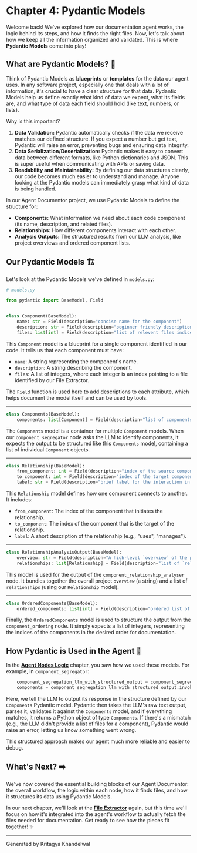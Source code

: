 # Chapter 4: Pydantic Models

Welcome back! We've explored how our documentation agent works, the logic behind its steps, and how it finds the right files. Now, let's talk about how we keep all the information organized and validated. This is where **Pydantic Models** come into play!

## What are Pydantic Models? 🤔

Think of Pydantic Models as **blueprints** or **templates** for the data our agent uses. In any software project, especially one that deals with a lot of information, it's crucial to have a clear structure for that data. Pydantic Models help us define exactly what kind of data we expect, what its fields are, and what type of data each field should hold (like text, numbers, or lists).

Why is this important?

1.  **Data Validation:** Pydantic automatically checks if the data we receive matches our defined structure. If you expect a number but get text, Pydantic will raise an error, preventing bugs and ensuring data integrity.
2.  **Data Serialization/Deserialization:** Pydantic makes it easy to convert data between different formats, like Python dictionaries and JSON. This is super useful when communicating with APIs or saving data.
3.  **Readability and Maintainability:** By defining our data structures clearly, our code becomes much easier to understand and manage. Anyone looking at the Pydantic models can immediately grasp what kind of data is being handled.

In our Agent Documentor project, we use Pydantic Models to define the structure for:

*   **Components:** What information we need about each code component (its name, description, and related files).
*   **Relationships:** How different components interact with each other.
*   **Analysis Outputs:** The structured results from our LLM analysis, like project overviews and ordered component lists.

## Our Pydantic Models 🏗️

Let's look at the Pydantic Models we've defined in `models.py`:

```python
# models.py

from pydantic import BaseModel, Field


class Component(BaseModel):
    name: str = Field(description="concise name for the component")
    description: str = Field(description="beginner friendly description of the component")
    files: list[int] = Field(description="list of relevent files indices of the component")
```

This `Component` model is a blueprint for a single component identified in our code. It tells us that each component must have:

*   `name`: A string representing the component's name.
*   `description`: A string describing the component.
*   `files`: A list of integers, where each integer is an index pointing to a file identified by our File Extractor.

The `Field` function is used here to add descriptions to each attribute, which helps document the model itself and can be used by tools.

---

```python
class Components(BaseModel):
    components: list[Component] = Field(description="list of components")
```

The `Components` model is a container for multiple `Component` models. When our `component_segregator` node asks the LLM to identify components, it expects the output to be structured like this `Components` model, containing a list of individual `Component` objects.

---

```python
class Relationship(BaseModel):
    from_component: int = Field(description="index of the source component or abstraction")
    to_component: int = Field(description="index of the target component or abstraction")
    label: str = Field(description="brief label for the interaction in just a few words")
```

This `Relationship` model defines how one component connects to another. It includes:

*   `from_component`: The index of the component that initiates the relationship.
*   `to_component`: The index of the component that is the target of the relationship.
*   `label`: A short description of the relationship (e.g., "uses", "manages").

---

```python
class RelationshipAnalysisOutput(BaseModel):
    overview: str = Field(description="A high-level `overview` of the project's main purpose and functionality in a few beginner-friendly paragraphs Use markdown formatting with **bold** and *italic* text to highlight important concepts, don't hesitate to use relevant emojis to make it more engaging")
    relationships: list[Relationship] = Field(description="list of `relationships` between the components")
```

This model is used for the output of the `component_relationship_analyser` node. It bundles together the overall project `overview` (a string) and a list of `relationships` (using our `Relationship` model).

---

```python
class OrderedComponents(BaseModel):
    ordered_components: list[int] = Field(description="ordered list of component indices in a list, should include all components and should be a non-repeating valid list of indices")
```

Finally, the `OrderedComponents` model is used to structure the output from the `component_ordering` node. It simply expects a list of integers, representing the indices of the components in the desired order for documentation.

## How Pydantic is Used in the Agent 🤖

In the **[Agent Nodes Logic](02_agent_nodes_logic.md)** chapter, you saw how we used these models. For example, in `component_segregator`:

```python
    component_segregation_llm_with_structured_output = component_segregation_llm.with_structured_output(Components)
    components = component_segregation_llm_with_structured_output.invoke(llm_context)
```

Here, we tell the LLM to output its response in the structure defined by our `Components` Pydantic model. Pydantic then takes the LLM's raw text output, parses it, validates it against the `Components` model, and if everything matches, it returns a Python object of type `Components`. If there's a mismatch (e.g., the LLM didn't provide a list of files for a component), Pydantic would raise an error, letting us know something went wrong.

This structured approach makes our agent much more reliable and easier to debug.

## What's Next? ➡️

We've now covered the essential building blocks of our Agent Documentor: the overall workflow, the logic within each node, how it finds files, and how it structures its data using Pydantic Models.

In our next chapter, we'll look at the **[File Extractor](03_file_extractor.md)** again, but this time we'll focus on how it's integrated into the agent's workflow to actually fetch the files needed for documentation. Get ready to see how the pieces fit together! ✨

---

Generated by Kritagya Khandelwal